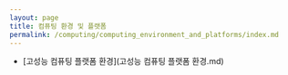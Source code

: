 ```yaml
---
layout: page
title: 컴퓨팅 환경 및 플랫폼
permalink: /computing/computing_environment_and_platforms/index.md
---
```

- [고성능 컴퓨팅 플랫폼 환경](고성능 컴퓨팅 플랫폼 환경.md)
